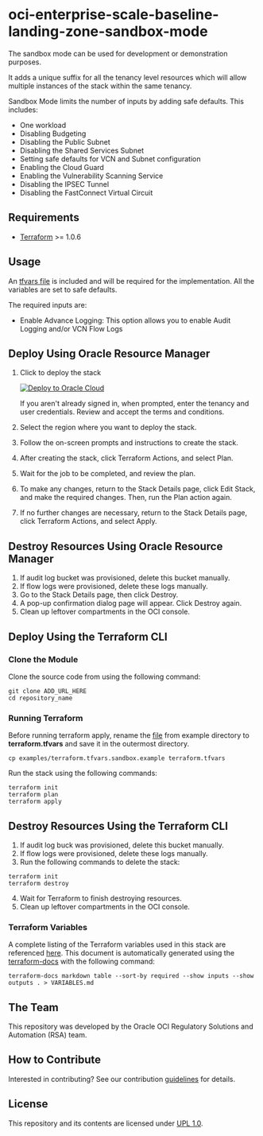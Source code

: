 # oci-enterprise-scale-baseline-landing-zone-sandbox-mode 
The sandbox mode can be used for development or demonstration purposes. 

It adds a unique suffix for all the tenancy 
level resources which will allow multiple instances of the stack within the same tenancy.

Sandbox Mode limits the number of inputs by adding safe defaults. This includes:
- One workload
- Disabling Budgeting 
- Disabling the Public Subnet
- Disabling the Shared Services Subnet
- Setting safe defaults for VCN and Subnet configuration
- Enabling the Cloud Guard
- Enabling the Vulnerability Scanning Service
- Disabling the IPSEC Tunnel
- Disabling the FastConnect Virtual Circuit

## Requirements
- [Terraform](https://www.terraform.io/) >= 1.0.6

## Usage

An [tfvars file](examples/terraform.tfvars.sandbox.example) is included and will be required for the implementation. All the variables are set to safe defaults. 

The required inputs are: 
- Enable Advance Logging: This option allows you to enable Audit Logging and/or VCN Flow Logs 


## Deploy Using Oracle Resource Manager
1. Click to deploy the stack
   
   [![Deploy to Oracle Cloud](https://oci-resourcemanager-plugin.plugins.oci.oraclecloud.com/latest/deploy-to-oracle-cloud.svg)](PLACEHOLDER)
   
    If you aren't already signed in, when prompted, enter the tenancy and user credentials. Review and accept the terms and conditions.


2. Select the region where you want to deploy the stack.

3. Follow the on-screen prompts and instructions to create the stack.

4. After creating the stack, click Terraform Actions, and select Plan.

5. Wait for the job to be completed, and review the plan.

6. To make any changes, return to the Stack Details page, click Edit Stack, and make the required changes. Then, run the Plan action again.

7. If no further changes are necessary, return to the Stack Details page, click Terraform Actions, and select Apply.

## Destroy Resources Using Oracle Resource Manager
1. If audit log bucket was provisioned, delete this bucket manually.
2. If flow logs were provisioned, delete these logs manually.
3. Go to the Stack Details page, then click Destroy.
4. A pop-up confirmation dialog page will appear. Click Destroy again.
5. Clean up leftover compartments in the OCI console.

## Deploy Using the Terraform CLI

### Clone the Module

Clone the source code from using the following command:
```
git clone ADD_URL_HERE
cd repository_name
```

### Running Terraform
Before running terraform apply, rename the [file](examples/terraform.tfvars.sandbox.example) from example directory to  
**terraform.tfvars** and save it in the outermost directory.

```
cp examples/terraform.tfvars.sandbox.example terraform.tfvars
```
Run the stack using the following commands:
```
terraform init
terraform plan
terraform apply
```

## Destroy Resources Using the Terraform CLI
1. If audit log buck was provisioned, delete this bucket manually.
2. If flow logs were provisioned, delete these logs manually.
3. Run the following commands to delete the stack:
```
terraform init
terraform destroy
```
4. Wait for Terraform to finish destroying resources.
5. Clean up leftover compartments in the OCI console.

### Terraform Variables
A complete listing of the Terraform variables used in this stack are referenced [here](VARIABLES.md). This document is automatically generated 
using the [terraform-docs](https://github.com/terraform-docs/terraform-docs) with the following command:

```
terraform-docs markdown table --sort-by required --show inputs --show outputs . > VARIABLES.md
```



## The Team
This repository was developed by the Oracle OCI Regulatory Solutions and Automation (RSA) team. 

## How to Contribute
Interested in contributing?  See our contribution [guidelines](CONTRIBUTE.md) for details.

## License
This repository and its contents are licensed under [UPL 1.0](https://opensource.org/licenses/UPL).
